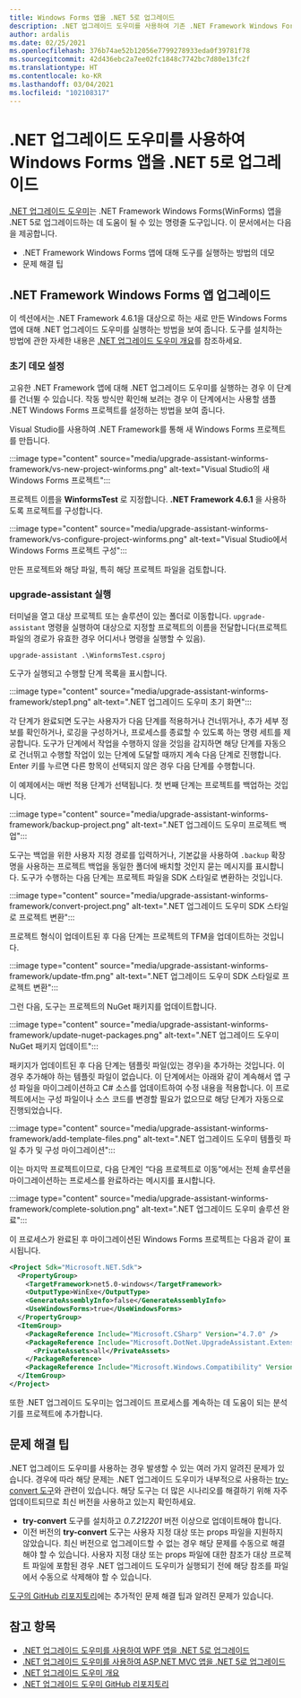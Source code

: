 ```yaml
---
title: Windows Forms 앱을 .NET 5로 업그레이드
description: .NET 업그레이드 도우미를 사용하여 기존 .NET Framework Windows Forms 앱을 .NET 5로 업그레이드합니다. .NET 업그레이드 도우미는 .NET Framework에서 .NET 5로 앱을 마이그레이션하는 데 도움이 되는 CLI 도구입니다.
author: ardalis
ms.date: 02/25/2021
ms.openlocfilehash: 376b74ae52b12056e7799278933eda0f39781f78
ms.sourcegitcommit: 42d436ebc2a7ee02fc1848c7742bc7d80e13fc2f
ms.translationtype: HT
ms.contentlocale: ko-KR
ms.lasthandoff: 03/04/2021
ms.locfileid: "102108317"
---
```

# <a name="upgrade-a-windows-forms-app-to-net-5-with-the-net-upgrade-assistant"></a>.NET 업그레이드 도우미를 사용하여 Windows Forms 앱을 .NET 5로 업그레이드

[.NET 업그레이드 도우미](upgrade-assistant-overview.md)는 .NET Framework Windows Forms(WinForms) 앱을 .NET 5로 업그레이드하는 데 도움이 될 수 있는 명령줄 도구입니다. 이 문서에서는 다음을 제공합니다.

* .NET Framework Windows Forms 앱에 대해 도구를 실행하는 방법의 데모
* 문제 해결 팁

## <a name="upgrade-net-framework-windows-forms-apps"></a>.NET Framework Windows Forms 앱 업그레이드

이 섹션에서는 .NET Framework 4.6.1을 대상으로 하는 새로 만든 Windows Forms 앱에 대해 .NET 업그레이드 도우미를 실행하는 방법을 보여 줍니다. 도구를 설치하는 방법에 관한 자세한 내용은 [.NET 업그레이드 도우미 개요](upgrade-assistant-overview.md)를 참조하세요.

### <a name="initial-demo-setup"></a>초기 데모 설정

고유한 .NET Framework 앱에 대해 .NET 업그레이드 도우미를 실행하는 경우 이 단계를 건너뛸 수 있습니다. 작동 방식만 확인해 보려는 경우 이 단계에서는 사용할 샘플 .NET Windows Forms 프로젝트를 설정하는 방법을 보여 줍니다.

Visual Studio를 사용하여 .NET Framework를 통해 새 Windows Forms 프로젝트를 만듭니다.

:::image type="content" source="media/upgrade-assistant-winforms-framework/vs-new-project-winforms.png" alt-text="Visual Studio의 새 Windows Forms 프로젝트":::

프로젝트 이름을 **WinformsTest** 로 지정합니다. **.NET Framework 4.6.1** 을 사용하도록 프로젝트를 구성합니다.

:::image type="content" source="media/upgrade-assistant-winforms-framework/vs-configure-project-winforms.png" alt-text="Visual Studio에서 Windows Forms 프로젝트 구성":::

만든 프로젝트와 해당 파일, 특히 해당 프로젝트 파일을 검토합니다.

### <a name="run-upgrade-assistant"></a>upgrade-assistant 실행

터미널을 열고 대상 프로젝트 또는 솔루션이 있는 폴더로 이동합니다. `upgrade-assistant` 명령을 실행하여 대상으로 지정할 프로젝트의 이름을 전달합니다(프로젝트 파일의 경로가 유효한 경우 어디서나 명령을 실행할 수 있음).

```console
upgrade-assistant .\WinformsTest.csproj
```

도구가 실행되고 수행할 단계 목록을 표시합니다.

:::image type="content" source="media/upgrade-assistant-winforms-framework/step1.png" alt-text=".NET 업그레이드 도우미 초기 화면":::

각 단계가 완료되면 도구는 사용자가 다음 단계를 적용하거나 건너뛰거나, 추가 세부 정보를 확인하거나, 로깅을 구성하거나, 프로세스를 종료할 수 있도록 하는 명령 세트를 제공합니다. 도구가 단계에서 작업을 수행하지 않을 것임을 감지하면 해당 단계를 자동으로 건너뛰고 수행할 작업이 있는 단계에 도달할 때까지 계속 다음 단계로 진행합니다. Enter 키를 누르면 다른 항목이 선택되지 않은 경우 다음 단계를 수행합니다.

이 예제에서는 매번 적용 단계가 선택됩니다. 첫 번째 단계는 프로젝트를 백업하는 것입니다.

:::image type="content" source="media/upgrade-assistant-winforms-framework/backup-project.png" alt-text=".NET 업그레이드 도우미 프로젝트 백업":::

도구는 백업을 위한 사용자 지정 경로를 입력하거나, 기본값을 사용하여 `.backup` 확장명을 사용하는 프로젝트 백업을 동일한 폴더에 배치할 것인지 묻는 메시지를 표시합니다. 도구가 수행하는 다음 단계는 프로젝트 파일을 SDK 스타일로 변환하는 것입니다.

:::image type="content" source="media/upgrade-assistant-winforms-framework/convert-project.png" alt-text=".NET 업그레이드 도우미 SDK 스타일로 프로젝트 변환":::

프로젝트 형식이 업데이트된 후 다음 단계는 프로젝트의 TFM을 업데이트하는 것입니다.

:::image type="content" source="media/upgrade-assistant-winforms-framework/update-tfm.png" alt-text=".NET 업그레이드 도우미 SDK 스타일로 프로젝트 변환":::

그런 다음, 도구는 프로젝트의 NuGet 패키지를 업데이트합니다.

:::image type="content" source="media/upgrade-assistant-winforms-framework/update-nuget-packages.png" alt-text=".NET 업그레이드 도우미 NuGet 패키지 업데이트":::

패키지가 업데이트된 후 다음 단계는 템플릿 파일(있는 경우)을 추가하는 것입니다. 이 경우 추가해야 하는 템플릿 파일이 없습니다. 이 단계에서는 아래와 같이 계속해서 앱 구성 파일을 마이그레이션하고 C# 소스를 업데이트하여 수정 내용을 적용합니다. 이 프로젝트에서는 구성 파일이나 소스 코드를 변경할 필요가 없으므로 해당 단계가 자동으로 진행되었습니다.

:::image type="content" source="media/upgrade-assistant-winforms-framework/add-template-files.png" alt-text=".NET 업그레이드 도우미 템플릿 파일 추가 및 구성 마이그레이션":::

이는 마지막 프로젝트이므로, 다음 단계인 “다음 프로젝트로 이동”에서는 전체 솔루션을 마이그레이션하는 프로세스를 완료하라는 메시지를 표시합니다.

:::image type="content" source="media/upgrade-assistant-winforms-framework/complete-solution.png" alt-text=".NET 업그레이드 도우미 솔루션 완료":::

이 프로세스가 완료된 후 마이그레이션된 Windows Forms 프로젝트는 다음과 같이 표시됩니다.

```xml
<Project Sdk="Microsoft.NET.Sdk">
  <PropertyGroup>
    <TargetFramework>net5.0-windows</TargetFramework>
    <OutputType>WinExe</OutputType>
    <GenerateAssemblyInfo>false</GenerateAssemblyInfo>
    <UseWindowsForms>true</UseWindowsForms>
  </PropertyGroup>
  <ItemGroup>
    <PackageReference Include="Microsoft.CSharp" Version="4.7.0" />
    <PackageReference Include="Microsoft.DotNet.UpgradeAssistant.Extensions.Default.Analyzers" Version="0.2.211730">
      <PrivateAssets>all</PrivateAssets>
    </PackageReference>
    <PackageReference Include="Microsoft.Windows.Compatibility" Version="5.0.2" />
  </ItemGroup>
</Project>
```

또한 .NET 업그레이드 도우미는 업그레이드 프로세스를 계속하는 데 도움이 되는 분석기를 프로젝트에 추가합니다.

## <a name="troubleshooting-tips"></a>문제 해결 팁

.NET 업그레이드 도우미를 사용하는 경우 발생할 수 있는 여러 가지 알려진 문제가 있습니다. 경우에 따라 해당 문제는 .NET 업그레이드 도우미가 내부적으로 사용하는 [try-convert 도구](https://github.com/dotnet/try-convert)와 관련이 있습니다. 해당 도구는 더 많은 시나리오를 해결하기 위해 자주 업데이트되므로 최신 버전을 사용하고 있는지 확인하세요.

- **try-convert** 도구를 설치하고 _0.7.212201_ 버전 이상으로 업데이트해야 합니다.
- 이전 버전의 **try-convert** 도구는 사용자 지정 대상 또는 props 파일을 지원하지 않았습니다. 최신 버전으로 업그레이드할 수 없는 경우 해당 문제를 수동으로 해결해야 할 수 있습니다. 사용자 지정 대상 또는 props 파일에 대한 참조가 대상 프로젝트 파일에 포함된 경우 .NET 업그레이드 도우미가 실행되기 전에 해당 참조를 파일에서 수동으로 삭제해야 할 수 있습니다.

[도구의 GitHub 리포지토리](https://github.com/dotnet/upgrade-assistant#troubleshooting-common-issues)에는 추가적인 문제 해결 팁과 알려진 문제가 있습니다.

## <a name="see-also"></a>참고 항목

- [.NET 업그레이드 도우미를 사용하여 WPF 앱을 .NET 5로 업그레이드](upgrade-assistant-wpf-framework.md)
- [.NET 업그레이드 도우미를 사용하여 ASP.NET MVC 앱을 .NET 5로 업그레이드](upgrade-assistant-aspnetmvc.md)
- [.NET 업그레이드 도우미 개요](upgrade-assistant-overview.md)
- [.NET 업그레이드 도우미 GitHub 리포지토리](https://github.com/dotnet/upgrade-assistant)
